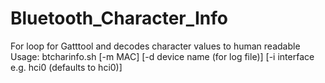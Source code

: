 # Bluetooth_Character_Info
For loop for Gatttool and decodes character values to human readable
Usage: btcharinfo.sh [-m MAC] [-d device name (for log file)] [-i interface e.g. hci0 (defaults to hci0)]
